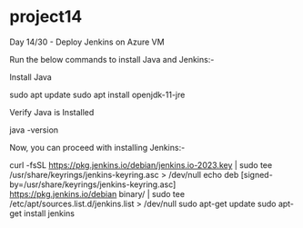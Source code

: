 # project14
Day 14/30 - Deploy Jenkins on Azure VM

Run the below commands to install Java and Jenkins:-

Install Java

sudo apt update
sudo apt install openjdk-11-jre

Verify Java is Installed

java -version

Now, you can proceed with installing Jenkins:-

curl -fsSL https://pkg.jenkins.io/debian/jenkins.io-2023.key | sudo tee \
  /usr/share/keyrings/jenkins-keyring.asc > /dev/null
echo deb [signed-by=/usr/share/keyrings/jenkins-keyring.asc] \
  https://pkg.jenkins.io/debian binary/ | sudo tee \
  /etc/apt/sources.list.d/jenkins.list > /dev/null
sudo apt-get update
sudo apt-get install jenkins
